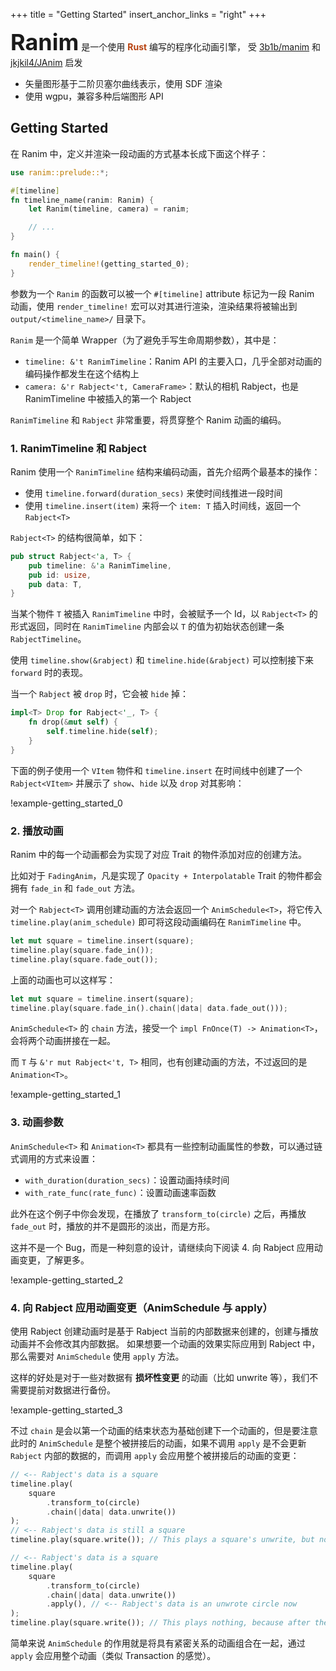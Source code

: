 +++
title = "Getting Started"
insert_anchor_links = "right"
+++

<p>
<span style="font-size: 36px; font-weight: bold;">Ranim</span>
是一个使用 <span style="color: rgb(183, 65, 14); font-weight: bold;">Rust</span> 编写的程序化动画引擎，
受 <a href="https://github.com/3b1b/manim">3b1b/manim</a> 和 <a href="https://github.com/jkjkil4/JAnim">jkjkil4/JAnim</a> 启发
</p>

- 矢量图形基于二阶贝塞尔曲线表示，使用 SDF 渲染
- 使用 wgpu，兼容多种后端图形 API

## Getting Started

在 Ranim 中，定义并渲染一段动画的方式基本长成下面这个样子：

```rust
use ranim::prelude::*;

#[timeline]
fn timeline_name(ranim: Ranim) {
    let Ranim(timeline, camera) = ranim;

    // ...
}

fn main() {
    render_timeline!(getting_started_0);
}
```

参数为一个 `Ranim` 的函数可以被一个 `#[timeline]` attribute 标记为一段 Ranim 动画，使用 `render_timeline!` 宏可以对其进行渲染，渲染结果将被输出到 `output/<timeline_name>/` 目录下。

`Ranim` 是一个简单 Wrapper（为了避免手写生命周期参数），其中是：
- `timeline: &'t RanimTimeline`：Ranim API 的主要入口，几乎全部对动画的编码操作都发生在这个结构上
- `camera: &'r Rabject<'t, CameraFrame>`：默认的相机 Rabject，也是 RanimTimeline 中被插入的第一个 Rabject

`RanimTimeline` 和 `Rabject` 非常重要，将贯穿整个 Ranim 动画的编码。

### 1. RanimTimeline 和 Rabject

Ranim 使用一个 `RanimTimeline` 结构来编码动画，首先介绍两个最基本的操作：
- 使用 `timeline.forward(duration_secs)` 来使时间线推进一段时间
- 使用 `timeline.insert(item)` 来将一个 `item: T` 插入时间线，返回一个 `Rabject<T>`

`Rabject<T>` 的结构很简单，如下：

```rust
pub struct Rabject<'a, T> {
    pub timeline: &'a RanimTimeline,
    pub id: usize,
    pub data: T,
}
```

当某个物件 `T` 被插入 `RanimTimeline` 中时，会被赋予一个 Id，以 `Rabject<T>` 的形式返回，同时在 `RanimTimeline` 内部会以 `T` 的值为初始状态创建一条 `RabjectTimeline`。

使用 `timeline.show(&rabject)` 和 `timeline.hide(&rabject)` 可以控制接下来 `forward` 时的表现。

当一个 `Rabject` 被 `drop` 时，它会被 `hide` 掉：

```rust
impl<T> Drop for Rabject<'_, T> {
    fn drop(&mut self) {
        self.timeline.hide(self);
    }
}
```

下面的例子使用一个 `VItem` 物件和 `timeline.insert` 在时间线中创建了一个 `Rabject<VItem>` 并展示了 `show`、`hide` 以及 `drop` 对其影响：

!example-getting_started_0

### 2. 播放动画

Ranim 中的每一个动画都会为实现了对应 Trait 的物件添加对应的创建方法。

比如对于 `FadingAnim`，凡是实现了 `Opacity + Interpolatable` Trait 的物件都会拥有 `fade_in` 和 `fade_out` 方法。

对一个 `Rabject<T>` 调用创建动画的方法会返回一个 `AnimSchedule<T>`，将它传入 `timeline.play(anim_schedule)` 即可将这段动画编码在 `RanimTimeline` 中。

```rust
let mut square = timeline.insert(square);
timeline.play(square.fade_in());
timeline.play(square.fade_out());
```

上面的动画也可以这样写：
```rust
let mut square = timeline.insert(square);
timeline.play(square.fade_in().chain(|data| data.fade_out()));
```

`AnimSchedule<T>` 的 `chain` 方法，接受一个 `impl FnOnce(T) -> Animation<T>`，会将两个动画拼接在一起。

而 `T` 与 `&'r mut Rabject<'t, T>` 相同，也有创建动画的方法，不过返回的是 `Animation<T>`。

!example-getting_started_1

### 3. 动画参数

`AnimSchedule<T>` 和 `Animation<T>` 都具有一些控制动画属性的参数，可以通过链式调用的方式来设置：
- `with_duration(duration_secs)`：设置动画持续时间
- `with_rate_func(rate_func)`：设置动画速率函数

此外在这个例子中你会发现，在播放了 `transform_to(circle)` 之后，再播放 `fade_out` 时，播放的并不是圆形的淡出，而是方形。

这并不是一个 Bug，而是一种刻意的设计，请继续向下阅读 4. 向 Rabject 应用动画变更，了解更多。

!example-getting_started_2

### 4. 向 Rabject 应用动画变更（AnimSchedule 与 apply）

使用 Rabject 创建动画时是基于 Rabject 当前的内部数据来创建的，创建与播放动画并不会修改其内部数据。
如果想要一个动画的效果实际应用到 Rabject 中，那么需要对 `AnimSchedule` 使用 `apply` 方法。

这样的好处是对于一些对数据有 **损坏性变更** 的动画（比如 unwrite 等），我们不需要提前对数据进行备份。

!example-getting_started_3

不过 `chain` 是会以第一个动画的结束状态为基础创建下一个动画的，但是要注意此时的 `AnimSchedule` 是整个被拼接后的动画，如果不调用 `apply` 是不会更新 `Rabject` 内部的数据的，而调用 `apply` 会应用整个被拼接后的动画的变更：

```rust
// <-- Rabject's data is a square
timeline.play(
    square
        .transform_to(circle)
        .chain(|data| data.unwrite())
);
// <-- Rabject's data is still a square
timeline.play(square.write()); // This plays a square's unwrite, but not circle's
```

```rust
// <-- Rabject's data is a square
timeline.play(
    square
        .transform_to(circle)
        .chain(|data| data.unwrite())
        .apply(), // <-- Rabject's data is an unwrote circle now
);
timeline.play(square.write()); // This plays nothing, because after the apply, the data is empty（unwrote circle）
```

简单来说 `AnimSchedule` 的作用就是将具有紧密关系的动画组合在一起，通过 `apply` 会应用整个动画（类似 Transaction 的感觉）。